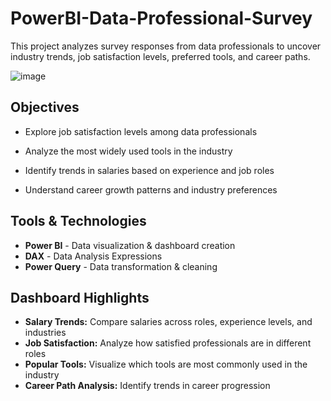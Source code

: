# PowerBI-Data-Professional-Survey
This project analyzes survey responses from data professionals to uncover industry trends, job satisfaction levels, preferred tools, and career paths.

![image](https://github.com/user-attachments/assets/5e72c5d0-3685-447c-b389-acee4a2f81b0)


## Objectives
  - Explore job satisfaction levels among data professionals
  
  - Analyze the most widely used tools in the industry
  
  - Identify trends in salaries based on experience and job roles
  
  - Understand career growth patterns and industry preferences
  
## Tools & Technologies
- **Power BI** - Data visualization & dashboard creation
- **DAX** - Data Analysis Expressions
- **Power Query** - Data transformation & cleaning

## Dashboard Highlights
- **Salary Trends:** Compare salaries across roles, experience levels, and industries
- **Job Satisfaction:** Analyze how satisfied professionals are in different roles
- **Popular Tools:** Visualize which tools are most commonly used in the industry
- **Career Path Analysis:** Identify trends in career progression

